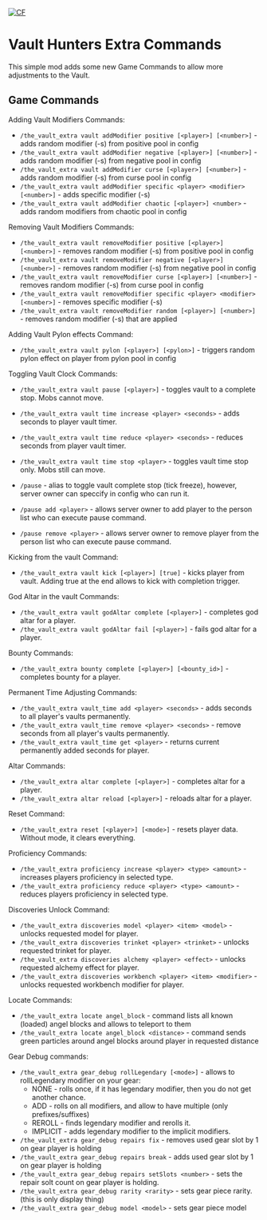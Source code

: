 <a href="https://www.curseforge.com/minecraft/mc-mods/vault-hunters-extra-game-commands"><img src="http://cf.way2muchnoise.eu/1062425.svg" alt="CF"></a>

# Vault Hunters Extra Commands

This simple mod adds some new Game Commands to allow more adjustments to the Vault.

## Game Commands

Adding Vault Modifiers Commands:
- `/the_vault_extra vault addModifier positive [<player>] [<number>]` - adds random modifier (-s) from positive pool in config
- `/the_vault_extra vault addModifier negative [<player>] [<number>]` - adds random modifier (-s) from negative  pool in config
- `/the_vault_extra vault addModifier curse [<player>] [<number>]` - adds random modifier (-s) from curse pool in config
- `/the_vault_extra vault addModifier specific <player> <modifier> [<number>]` - adds specific modifier (-s)
- `/the_vault_extra vault addModifier chaotic [<player>] <number>` - adds random modifiers from chaotic pool in config

Removing Vault Modifiers Commands:
- `/the_vault_extra vault removeModifier positive [<player>] [<number>]` - removes random modifier (-s) from positive pool in config
- `/the_vault_extra vault removeModifier negative [<player>] [<number>]` - removes random modifier (-s) from negative  pool in config
- `/the_vault_extra vault removeModifier curse [<player>] [<number>]` - removes random modifier (-s) from curse pool in config
- `/the_vault_extra vault removeModifier specific <player> <modifier> [<number>]` - removes specific modifier (-s)
- `/the_vault_extra vault removeModifier random [<player>] [<number>]` - removes random modifier (-s) that are applied 

Adding Vault Pylon effects Command:
- `/the_vault_extra vault pylon [<player>] [<pylon>]` - triggers random pylon effect on player from pylon pool in config

Toggling Vault Clock Commands:
- `/the_vault_extra vault pause [<player>]` - toggles vault to a complete stop. Mobs cannot move.
- `/the_vault_extra vault time increase <player> <seconds>` - adds seconds to player vault timer.
- `/the_vault_extra vault time reduce <player> <seconds>` - reduces seconds from player vault timer.
- `/the_vault_extra vault time stop <player>` - toggles vault time stop only. Mobs still can move.

- `/pause` - alias to toggle vault complete stop (tick freeze), however, server owner can speccify in config who can run it.
- `/pause add <player>` - allows server owner to add player to the person list who can execute pause command.
- `/pause remove <player>` - allows server owner to remove player from the person list who can execute pause command.

Kicking from the vault Command:
- `/the_vault_extra vault kick [<player>] [true]` - kicks player from vault. Adding true at the end allows to kick with completion trigger.

God Altar in the vault Commands:
- `/the_vault_extra vault godAltar complete [<player>]` - completes god altar for a player.
- `/the_vault_extra vault godAltar fail [<player>]` - fails god altar for a player.

Bounty Commands:
- `/the_vault_extra bounty complete [<player>] [<bounty_id>]` - completes bounty for a player.

Permanent Time Adjusting Commands:
- `/the_vault_extra vault_time add <player> <seconds>` - adds seconds to all player's vaults permanently.
- `/the_vault_extra vault_time remove <player> <seconds>` - remove seconds from all player's vaults permanently.
- `/the_vault_extra vault_time get <player>` - returns current permanently added seconds for player.

Altar Commands:
- `/the_vault_extra altar complete [<player>]` - completes altar for a player.
- `/the_vault_extra altar reload [<player>]` - reloads altar for a player.

Reset Command:
- `/the_vault_extra reset [<player>] [<mode>]` - resets player data. Without mode, it clears everything.

Proficiency Commands:
- `/the_vault_extra proficiency increase <player> <type> <amount>` - increases players proficiency in selected type.
- `/the_vault_extra proficiency reduce <player> <type> <amount>` - reduces players proficiency in selected type.

Discoveries Unlock Command:
- `/the_vault_extra discoveries model <player> <item> <model>` - unlocks requested model for player.
- `/the_vault_extra discoveries trinket <player> <trinket>` - unlocks requested trinket for player. 
- `/the_vault_extra discoveries alchemy <player> <effect>` - unlocks requested alchemy effect for player. 
- `/the_vault_extra discoveries workbench <player> <item> <modifier>` - unlocks requested workbench modifier for player. 

Locate Commands:
- `/the_vault_extra locate angel_block` - command lists all known (loaded) angel blocks and allows to teleport to them
- `/the_vault_extra locate angel_block <distance>` - command sends green particles around angel blocks around player in requested distance

Gear Debug commands:
- `/the_vault_extra gear_debug rollLegendary [<mode>]` - allows to rollLegendary modifier on your gear: 
  - NONE - rolls once, if it has legendary modifier, then you do not get another chance.
  - ADD - rolls on all modifiers, and allow to have multiple (only prefixes/suffixes)
  - REROLL - finds legendary modifier and rerolls it.
  - IMPLICIT - adds legendary modifier to the implicit modifiers.
- `/the_vault_extra gear_debug repairs fix` - removes used gear slot by 1 on gear player is holding
- `/the_vault_extra gear_debug repairs break` - adds used gear slot by 1 on gear player is holding
- `/the_vault_extra gear_debug repairs setSlots <number>` - sets the repair solt count on gear player is holding.
- `/the_vault_extra gear_debug rarity <rarity>` - sets gear piece rarity. (this is only display thing)
- `/the_vault_extra gear_debug model <model>` - sets gear piece model


